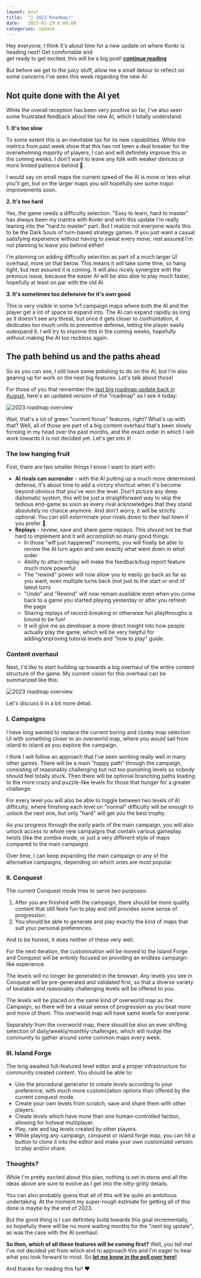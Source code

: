 ```yaml
---
layout: post
title:  "🚀 2023 Roadmap!"
date:   2023-01-29 6:00:00
categories: update
---
```


Hey everyone, I think it's about time for a new update on where Konkr is heading next! Get comfortable and  
get ready to get excited, this will be a big post! **[continue reading](/update/2023/01/29/roadmap-update.html)**

<!-- excerpt-end -->

But before we get to the juicy stuff, allow me a small detour to reflect on some concerns I've seen this week regarding the new AI:

## Not quite done with the AI yet

While the overall reception has been very positive so far, 
I've also seen some frustrated feedback about the new AI, which I totally understand:

**1. It's too slow**

To some extent this is an inevitable tax for its new capabilities. While the metrics from past week show that this 
has not been a deal breaker for the overwhelming majority of players, I can and will definitely improve 
this in the coming weeks. I don't want to leave any folk with weaker devices or more limited patience behind 🙂.

I would say on small maps the current speed of the AI is more or less what you'll get,
but on the larger maps you will hopefully see some major improvements soon. 

**2. It's too hard**

Yes, the game needs a difficulty selection. "Easy to learn, hard to master" has always been my mantra with Konkr 
and with this update I'm really leaning into the "hard to master" part. But I realize not everyone wants this to
be the Dark Souls of turn-based strategy games. If you just want a casual satisfying experience without having 
to sweat every move, rest assured I'm not planning to leave you behind either!

I'm planning on adding difficulty selection as part of a much larger UI overhaul, more on that below. This means it will
take some time, so hang tight, but rest assured it is coming. It will also nicely synergize with the previous issue,
because the easier AI will be also able to play much faster, hopefully at least on par with the old AI.

**3. It's sometimes too defensive for it's own good**

This is very visible in some 1v1 campaign maps where both the AI and the player get a lot of space to expand into. 
The AI can expand rapidly as long as it doesn't see any threat, but once it gets closer to confrontation,
it dedicates too much units to preventive defense, letting the player easily outexpand it. I will try to improve this
in the coming weeks, hopefully without making the AI *too* reckless again.

## The path behind us and the paths ahead

So as you can see, I still have some polishing to do on the AI, but I'm also gearing up for work on the next big features. Let's talk about those!

For those of you that remember the [last big roadmap update back in August](https://www.konkr.io/update/2022/08/07/whats-next.html), 
here's an updated version of the "roadmap" as I see it today:

<img src="/img/blog/what-next-2023.png" alt="2023 roadmap overview"/>

Wait, that's a lot of green "current focus" features, right? What's up with that? Well, all of those are part of a big 
content overhaul that's been slowly forming in my head over the past months, and the exact order in which I will work towards it is
not decided yet. Let's get into it!

### The low hanging fruit

First, there are two smaller things I know I want to start with:

* **AI rivals can surrender** - with the AI putting up a much more determined defense, it's about time to add a victory
  shortcut when it's become beyond obvious that you've won the level. Don't picture any deep diplomatic system,
  this will be just a straighforward way to skip the tedious end-game as soon as every rival acknowledges that they stand absolutely no chance anymore. 
  And don't worry, it *will* be strictly optional. You can still exterminate your rivals down to their last town if you prefer 🙂.
* **Replays** - review, save and share game replays. This should not be that hard to implement and it will accomplish so many good things:
  * In those "wtf just happened" moments, you will finally be able to review the AI turn again and see exactly what went down in what order
  * Ability to attach replay will make the feedback/bug report feature much more powerful
  * The "rewind" power will now allow you to easily go back as far as you want, even multiple turns back (not just to the start or end of latest turn)
  * "Undo" and "Rewind" will now remain available even when you come back to a game you started playing yesterday or after you refresh the page
  * Sharing replays of record-breaking or otherwise fun playthroughs is bound to be fun!
  * It will give me as developer a more direct insight into how people actually play the game, which will be very helpful for adding/improving tutorial levels and "how to play" guide.

### Content overhaul

Next, I'd like to start building up towards a big overhaul of the entire content structure of the game.
My current vision for this overhaul can be summarized like this:

<img src="/img/blog/new-content-structure.png" alt="2023 roadmap overview"/>

Let's discuss it in a bit more detail.

### I. Campaigns

I have long wanted to replace the current boring and clunky map selection UI with something closer to an overworld map,
where you would sail from island to island as you explore the campaign.

I think I will follow an approach that I've seen working really well in many other games. There will be a main "happy path" 
through the campaign, consisting of reasonably challenging but not too punishing levels so nobody should feel totally stuck.
Then there will be optional branching paths leading to the more crazy and puzzle-like levels for those that hunger 
for a greater challenge. 

For every level you will also be able to toggle between two levels of AI difficulty, 
where finishing each level on "normal" difficulty will be enough to unlock the next one, but only "hard" will get you the best trophy. 

As you progress through the early parts of the main campaign, you will also unlock access to whole new campaigns that contain
various gameplay twists (like the zombie mode, or just a very different style of maps compared to the main campaign).

Over time, I can keep expanding the main campaign or any of the alternative campaigns, depending on which ones are most popular.

### II. Conquest

The current Conquest mode tries to serve two purposes:
1. After you are finished with the campaign, there should be more quality content that still feels fun to play and still provides some sense of progression. 
2. You should be able to generate and play exactly the kind of maps that suit your personal preferences. 

And to be honest, it does neither of these very well.

For the next iteration, the customisation will be moved to the Island Forge and Conquest will be entirely focused on providing
an endless campaign-like experience. 

The levels will no longer be generated in the browser. Any levels you see in Conquest will be pre-generated and 
validated first, so that a diverse variety of beatable and reasonably challenging levels will be offered to you.

The levels will be placed on the same kind of overworld map as the Campaign, so there will be a visual 
sense of progression as you beat more and more of them. This overworld map will have same levels for everyone.

Separately from the overworld map, there should be also an ever shifting selection of
daily/weekly/monthly challenges, which will nudge the community to gather around some common maps every week.

### III. Island Forge

The long awaited full-featured level editor and a proper infrastructure for community created content.
You should be able to:
- Use the procedural generator to create levels according to your preference, with much more customization options than offered by the current conquest mode.
- Create your own levels from scratch, save and share them with other players.
- Create levels which have more than one human-controlled faction, allowing for hotseat multiplayer.
- Play, rate and tag levels created by other players.
- While playing any campaign, conquest or island forge map, you can hit a button to clone it into the editor 
  and make your own customized version to play and/or share.

### Thoughts?

While I'm pretty excited about this plan, nothing is set in stone and all the ideas above are sure to evolve as
I get into the nitty-gritty details.

You can also probably guess that all of this will be quite an ambitious undertaking. At the moment my super-rough estimate 
for getting all of this done is maybe by the end of 2023. 

But the good thing is I can definitely build towards this goal incrementally, so hopefully there will be no more waiting months
for the "next big update", as was the case with the AI overhaul.

**So then, which of all these features will be coming first?** Well, you tell me! I've not decided yet from which end to approach this
and I'm eager to hear what you look forward to most. So **[let me know in the poll over here!](https://forms.gle/ZeEd51TSTtQLE8Mm7)** 

And thanks for reading this far! ❤ 
















